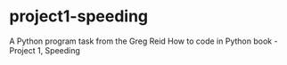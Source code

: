 # project1-speeding
A Python program task from the Greg Reid How to code in Python book - Project 1, Speeding
